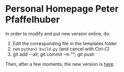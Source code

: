 # Personal Homepage Peter Pfaffelhuber

In order to modify and put new version online, do: 

1. Edit the corresponding file in the templates folder
2. run ```python3 build.py``` (and cancel with Ctrl-C)
3. git add --all; git commit -m ""; git push 

Then, after a few moments, the new version is [here](https://pfaffelh.github.io/hp/).
